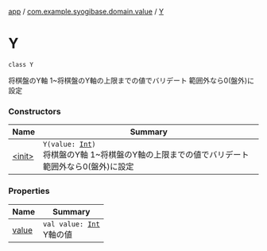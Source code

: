 [app](../../index.md) / [com.example.syogibase.domain.value](../index.md) / [Y](./index.md)

# Y

`class Y`

将棋盤のY軸
1~将棋盤のY軸の上限までの値でバリデート
範囲外なら0(盤外)に設定

### Constructors

| Name | Summary |
|---|---|
| [&lt;init&gt;](-init-.md) | `Y(value: `[`Int`](https://kotlinlang.org/api/latest/jvm/stdlib/kotlin/-int/index.html)`)`<br>将棋盤のY軸 1~将棋盤のY軸の上限までの値でバリデート 範囲外なら0(盤外)に設定 |

### Properties

| Name | Summary |
|---|---|
| [value](value.md) | `val value: `[`Int`](https://kotlinlang.org/api/latest/jvm/stdlib/kotlin/-int/index.html)<br>Y軸の値 |
